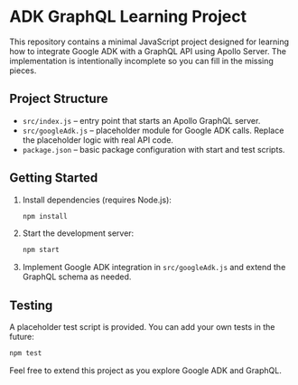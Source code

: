 # ADK GraphQL Learning Project

This repository contains a minimal JavaScript project designed for learning how to integrate Google ADK with a GraphQL API using Apollo Server. The implementation is intentionally incomplete so you can fill in the missing pieces.

## Project Structure

- `src/index.js` – entry point that starts an Apollo GraphQL server.
- `src/googleAdk.js` – placeholder module for Google ADK calls. Replace the placeholder logic with real API code.
- `package.json` – basic package configuration with start and test scripts.

## Getting Started

1. Install dependencies (requires Node.js):
   ```bash
   npm install
   ```
2. Start the development server:
   ```bash
   npm start
   ```
3. Implement Google ADK integration in `src/googleAdk.js` and extend the GraphQL schema as needed.

## Testing

A placeholder test script is provided. You can add your own tests in the future:

```bash
npm test
```

Feel free to extend this project as you explore Google ADK and GraphQL.
